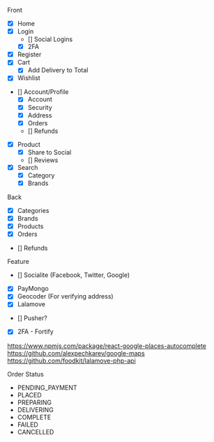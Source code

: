 Front
- [x] Home
- [x] Login
    - [] Social Logins
    - [x] 2FA 
- [x] Register
- [x] Cart
    - [x] Add Delivery to Total
- [x] Wishlist
- [] Account/Profile
    - [x] Account
    - [x] Security
    - [x] Address
    - [x] Orders
    - [] Refunds
- [x] Product
    - [x] Share to Social
    - [] Reviews 
- [x] Search
    - [x] Category
    - [x] Brands

Back
- [x] Categories
- [x] Brands
- [x] Products
- [x] Orders
- [] Refunds

Feature
- [] Socialite (Facebook, Twitter, Google)
- [x] PayMongo
- [x] Geocoder (For verifying address)
- [x] Lalamove
- [] Pusher?
- [x] 2FA - Fortify

https://www.npmjs.com/package/react-google-places-autocomplete
https://github.com/alexpechkarev/google-maps
https://github.com/foodkit/lalamove-php-api

Order Status
- PENDING_PAYMENT
- PLACED
- PREPARING
- DELIVERING
- COMPLETE
- FAILED
- CANCELLED
